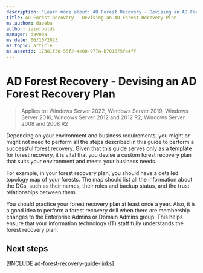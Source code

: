 ```yaml
---
description: "Learn more about: AD Forest Recovery - Devising an AD Forest Recovery Plan"
title: AD Forest Recovery - Devising an AD Forest Recovery Plan
ms.author: daveba
author: iainfoulds
manager: daveba
ms.date: 06/10/2023
ms.topic: article
ms.assetid: 17381f30-55f2-4e00-977a-b701675fa4ff
---
```

# AD Forest Recovery - Devising an AD Forest Recovery Plan

>Applies to: Windows Server 2022, Windows Server 2019, Windows Server 2016, Windows Server 2012 and 2012 R2, Windows Server 2008 and 2008 R2

Depending on your environment and business requirements, you might or might not need to perform all the steps described in this guide to perform a successful forest recovery. Given that this guide serves only as a template for forest recovery, it is vital that you devise a custom forest recovery plan that suits your environment and meets your business needs.

For example, in your forest recovery plan, you should have a detailed topology map of your forests. The map should list all the information about the DCs, such as their names, their roles and backup status, and the trust relationships between them.

You should practice your forest recovery plan at least once a year. Also, it is a good idea to perform a forest recovery drill when there are membership changes to the Enterprise Admins or Domain Admins group. This helps ensure that your information technology (IT) staff fully understands the forest recovery plan.

## Next steps

[!INCLUDE [ad-forest-recovery-guide-links](includes/ad-forest-recovery-guide-links.md)]
